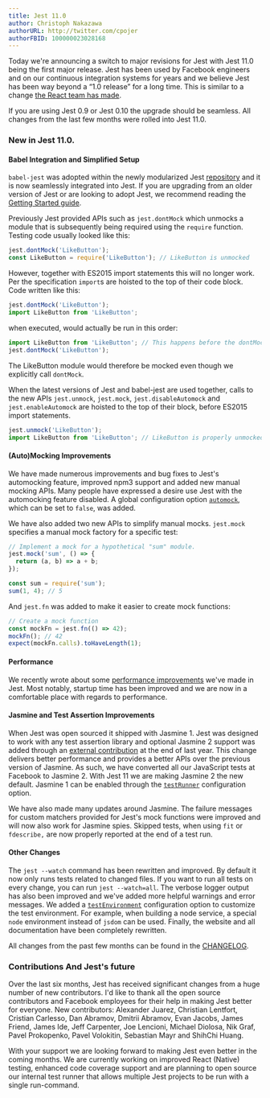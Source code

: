 ```yaml
---
title: Jest 11.0
author: Christoph Nakazawa
authorURL: http://twitter.com/cpojer
authorFBID: 100000023028168
---
```


Today we're announcing a switch to major revisions for Jest with Jest 11.0 being the first major release. Jest has been used by Facebook engineers and on our continuous integration systems for years and we believe Jest has been way beyond a “1.0 release” for a long time. This is similar to a change [the React team has made](http://facebook.github.io/react/blog/2016/02/19/new-versioning-scheme.html).

If you are using Jest 0.9 or Jest 0.10 the upgrade should be seamless. All changes from the last few months were rolled into Jest 11.0.

### New in Jest 11.0.

#### Babel Integration and Simplified Setup

`babel-jest` was adopted within the newly modularized Jest [repository](https://github.com/facebook/jest/tree/main/packages) and it is now seamlessly integrated into Jest. If you are upgrading from an older version of Jest or are looking to adopt Jest, we recommend reading the [Getting Started guide](/docs/getting-started).

<!--truncate-->

Previously Jest provided APIs such as `jest.dontMock` which unmocks a module that is subsequently being required using the `require` function. Testing code usually looked like this:

```javascript
jest.dontMock('LikeButton');
const LikeButton = require('LikeButton'); // LikeButton is unmocked
```

However, together with ES2015 import statements this will no longer work. Per the specification `import`s are hoisted to the top of their code block. Code written like this:

```javascript
jest.dontMock('LikeButton');
import LikeButton from 'LikeButton';
```

when executed, would actually be run in this order:

```javascript
import LikeButton from 'LikeButton'; // This happens before the dontMock call.
jest.dontMock('LikeButton');
```

The LikeButton module would therefore be mocked even though we explicitly call `dontMock`.

When the latest versions of Jest and babel-jest are used together, calls to the new APIs `jest.unmock`, `jest.mock`, `jest.disableAutomock` and `jest.enableAutomock` are hoisted to the top of their block, before ES2015 import statements.

```javascript
jest.unmock('LikeButton');
import LikeButton from 'LikeButton'; // LikeButton is properly unmocked!
```

#### (Auto)Mocking Improvements

We have made numerous improvements and bug fixes to Jest's automocking feature, improved npm3 support and added new manual mocking APIs. Many people have expressed a desire use Jest with the automocking feature disabled. A global configuration option [`automock`](/docs/api#automock-boolean), which can be set to `false`, was added.

We have also added two new APIs to simplify manual mocks. `jest.mock` specifies a manual mock factory for a specific test:

```js
// Implement a mock for a hypothetical "sum" module.
jest.mock('sum', () => {
  return (a, b) => a + b;
});

const sum = require('sum');
sum(1, 4); // 5
```

And `jest.fn` was added to make it easier to create mock functions:

```js
// Create a mock function
const mockFn = jest.fn(() => 42);
mockFn(); // 42
expect(mockFn.calls).toHaveLength(1);
```

#### Performance

We recently wrote about some [performance improvements](/blog/2016/03/11/javascript-unit-testing-performance) we've made in Jest. Most notably, startup time has been improved and we are now in a comfortable place with regards to performance.

#### Jasmine and Test Assertion Improvements

When Jest was open sourced it shipped with Jasmine 1. Jest was designed to work with any test assertion library and optional Jasmine 2 support was added through an [external contribution](https://github.com/facebook/jest/pull/330) at the end of last year. This change delivers better performance and provides a better APIs over the previous version of Jasmine. As such, we have converted all our JavaScript tests at Facebook to Jasmine 2. With Jest 11 we are making Jasmine 2 the new default. Jasmine 1 can be enabled through the [`testRunner`](/docs/api#testrunner-string) configuration option.

We have also made many updates around Jasmine. The failure messages for custom matchers provided for Jest's mock functions were improved and will now also work for Jasmine spies. Skipped tests, when using `fit` or `fdescribe,` are now properly reported at the end of a test run.

#### Other Changes

The `jest --watch` command has been rewritten and improved. By default it now only runs tests related to changed files. If you want to run all tests on every change, you can run `jest --watch=all`. The verbose logger output has also been improved and we've added more helpful warnings and error messages. We added a [`testEnvironment`](/docs/api#testenvironment-string) configuration option to customize the test environment. For example, when building a node service, a special `node` environment instead of `jsdom` can be used. Finally, the website and all documentation have been completely rewritten.

All changes from the past few months can be found in the [CHANGELOG](https://github.com/facebook/jest/blob/main/CHANGELOG.md).

### Contributions And Jest's future

Over the last six months, Jest has received significant changes from a huge number of new contributors. I'd like to thank all the open source contributors and Facebook employees for their help in making Jest better for everyone. New contributors: Alexander Juarez, Christian Lentfort, Cristian Carlesso, Dan Abramov, Dmitrii Abramov, Evan Jacobs, James Friend, James Ide, Jeff Carpenter, Joe Lencioni, Michael Diolosa, Nik Graf, Pavel Prokopenko, Pavel Volokitin, Sebastian Mayr and ShihChi Huang.

With your support we are looking forward to making Jest even better in the coming months. We are currently working on improved React (Native) testing, enhanced code coverage support and are planning to open source our internal test runner that allows multiple Jest projects to be run with a single run-command.
